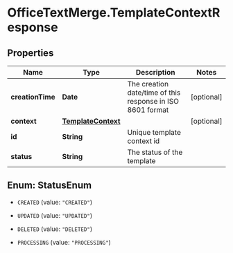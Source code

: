 # OfficeTextMerge.TemplateContextResponse

## Properties
Name | Type | Description | Notes
------------ | ------------- | ------------- | -------------
**creationTime** | **Date** | The creation date/time of this response in ISO 8601 format | [optional] 
**context** | [**TemplateContext**](TemplateContext.md) |  | [optional] 
**id** | **String** | Unique template context id | 
**status** | **String** | The status of the template | 


<a name="StatusEnum"></a>
## Enum: StatusEnum


* `CREATED` (value: `"CREATED"`)

* `UPDATED` (value: `"UPDATED"`)

* `DELETED` (value: `"DELETED"`)

* `PROCESSING` (value: `"PROCESSING"`)




